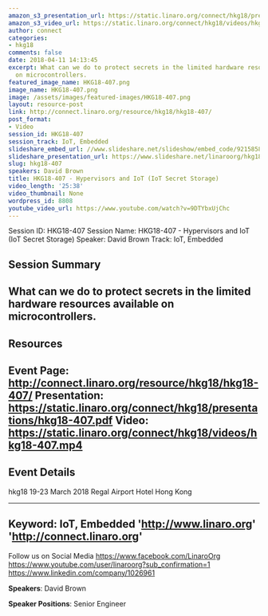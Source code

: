 ```yaml
---
amazon_s3_presentation_url: https://static.linaro.org/connect/hkg18/presentations/hkg18-407.pdf
amazon_s3_video_url: https://static.linaro.org/connect/hkg18/videos/hkg18-407.mp4
author: connect
categories:
- hkg18
comments: false
date: 2018-04-11 14:13:45
excerpt: What can we do to protect secrets in the limited hardware resources available
  on microcontrollers.
featured_image_name: HKG18-407.png
image_name: HKG18-407.png
image: /assets/images/featured-images/HKG18-407.png
layout: resource-post
link: http://connect.linaro.org/resource/hkg18/hkg18-407/
post_format:
- Video
session_id: HKG18-407
session_track: IoT, Embedded
slideshare_embed_url: //www.slideshare.net/slideshow/embed_code/92158585
slideshare_presentation_url: https://www.slideshare.net/linaroorg/hkg18407-hypervisors-and-iot-iot-secret-storage
slug: hkg18-407
speakers: David Brown
title: HKG18-407 - Hypervisors and IoT (IoT Secret Storage)
video_length: '25:38'
video_thumbnail: None
wordpress_id: 8808
youtube_video_url: https://www.youtube.com/watch?v=9DTYbxUjChc
---
```


Session ID: HKG18-407
Session Name: HKG18-407 - Hypervisors and IoT (IoT Secret Storage)
Speaker: David Brown
Track: IoT, Embedded


## Session Summary
What can we do to protect secrets in the limited hardware resources available on microcontrollers.
---------------------------------------------------
## Resources
Event Page: http://connect.linaro.org/resource/hkg18/hkg18-407/
Presentation: https://static.linaro.org/connect/hkg18/presentations/hkg18-407.pdf
Video: https://static.linaro.org/connect/hkg18/videos/hkg18-407.mp4
 ---------------------------------------------------
## Event Details
hkg18
19-23 March 2018
Regal Airport Hotel Hong Kong

---------------------------------------------------
Keyword: IoT, Embedded
'http://www.linaro.org'
'http://connect.linaro.org'
---------------------------------------------------
Follow us on Social Media
https://www.facebook.com/LinaroOrg
https://www.youtube.com/user/linaroorg?sub_confirmation=1
https://www.linkedin.com/company/1026961

**Speakers**: David Brown

**Speaker Positions**: Senior Engineer
